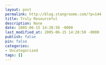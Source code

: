 ```yaml
---
layout: post
permalink: http://blog.stangroome.com/?p=144
title: Truly Resourceful
description: None
date: 2005-06-15 14:28:50 -0000
last_modified_at: 2005-06-15 14:28:50 -0000
publish: false
pin: false
categories:
- Uncategorized
tags: []
---
```

<![CDATA[

While Googling for something quite different, I stumbled across [an article](http://www.codeproject.com/cs/miscctrl/MessageBoxIndirectCS.asp) on [The Code Project](http://www.codeproject.com) by Scott McMaster. The article covers almost everything you would want to know about using the Win32 MessageBoxIndirect API from .NET. Specifically, he discusses the problems with using custom icons considering .NET resources and Win32 resources are completely different. One of Scott's solutions is to create a small unmanaged Visual C++ project purely to host the icons as Win32 resources.

However, Scott's MessageBoxIndirect wrapper exposes most of the gory details of the API and expects the caller to pass in a handle to the C++ resource DLL as an IntPtr. I decided to tidy this process for the wrapper I built and added an IDisposable implementation to my class. This class accepts the path to the DLL as a String and the resource ID as an Int32 and handles the calling of the LoadLibraryEx and FreeLibrary APIs appropriately.

]]>
